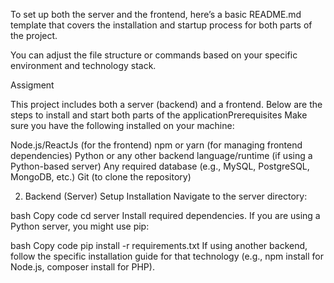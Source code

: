 
To set up both the server and the frontend, here’s a basic README.md template that covers the installation and startup process for both parts of the project.


You can adjust the file structure or commands based on your specific environment and technology stack.

Assigment 

This project includes both a server (backend) and a frontend. Below are the steps to install and start both parts of the applicationPrerequisites
Make sure you have the following installed on your machine:

Node.js/ReactJs (for the frontend)
npm or yarn (for managing frontend dependencies)
Python or any other backend language/runtime (if using a Python-based server)
Any required database (e.g., MySQL, PostgreSQL, MongoDB, etc.)
Git (to clone the repository)



2. Backend (Server) Setup
Installation
Navigate to the server directory:

bash
Copy code
cd server
Install required dependencies. If you are using a Python server, you might use pip:

bash
Copy code
pip install -r requirements.txt
If using another backend, follow the specific installation guide for that technology (e.g., npm install for Node.js, composer install for PHP).
